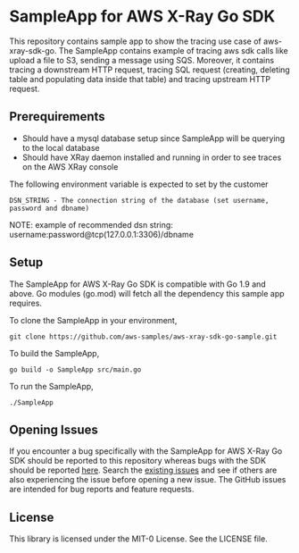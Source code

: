 # SampleApp for AWS X-Ray Go SDK

This repository contains sample app to show the tracing use case of aws-xray-sdk-go. The SampleApp contains example of tracing aws sdk calls like upload a file to S3, sending a message using SQS. Moreover, it contains tracing a downstream HTTP request, tracing SQL request (creating, deleting table and populating data inside that table) and tracing upstream HTTP request. 

## Prerequirements

* Should have a mysql database setup since SampleApp will be querying to the local database 
* Should have XRay daemon installed and running in order to see traces on the AWS XRay console

The following environment variable is expected to set by the customer
```
DSN_STRING - The connection string of the database (set username, password and dbname)
```
NOTE: example of recommended dsn string: username:password@tcp(127.0.0.1:3306)/dbname

## Setup

The SampleApp for AWS X-Ray Go SDK is compatible with Go 1.9 and above. Go modules (go.mod) will fetch all the dependency this sample app requires.

To clone the SampleApp in your environment,
```
git clone https://github.com/aws-samples/aws-xray-sdk-go-sample.git
```
To build the SampleApp,
```
go build -o SampleApp src/main.go
```

To run the SampleApp,
```
./SampleApp
```
## Opening Issues

If you encounter a bug specifically with the SampleApp for AWS X-Ray Go SDK should be reported to this repository whereas bugs with the SDK should be reported [here](https://github.com/aws/aws-xray-sdk-go/issues). Search the [existing issues](https://github.com/aws/aws-xray-sdk-go/issues) and see if others are also experiencing the issue before opening a new issue. The GitHub issues are intended for bug reports and feature requests.

## License

This library is licensed under the MIT-0 License. See the LICENSE file.